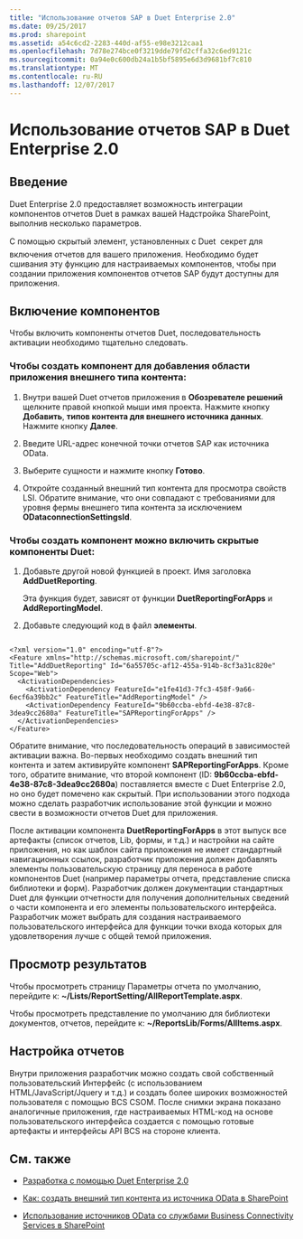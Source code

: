 ```yaml
---
title: "Использование отчетов SAP в Duet Enterprise 2.0"
ms.date: 09/25/2017
ms.prod: sharepoint
ms.assetid: a54c6cd2-2283-440d-af55-e98e3212caa1
ms.openlocfilehash: 7d78e274bce0f3219dde79fd2cffa32c6ed9121c
ms.sourcegitcommit: 0a94e0c600db24a1b5bf5895e6d3d9681bf7c810
ms.translationtype: MT
ms.contentlocale: ru-RU
ms.lasthandoff: 12/07/2017
---
```

# <a name="use-sap-reporting-with-duet-enterprise-20"></a>Использование отчетов SAP в Duet Enterprise 2.0

## <a name="introduction"></a>Введение
<a name="bkmk_Introduction"> </a>

Duet Enterprise 2.0 предоставляет возможность интеграции компонентов отчетов Duet в рамках вашей Надстройка SharePoint, выполнив несколько параметров.
  
    
    
С помощью скрытый элемент, установленных с Duet  секрет для включения отчетов для вашего приложения. Необходимо будет сшивания эту функцию для настраиваемых компонентов, чтобы при создании приложения компонентов отчетов SAP будут доступны для приложения.
  
    
    

## <a name="enabling-the-features"></a>Включение компонентов
<a name="bkmk_EnablingTheFeatures"> </a>

Чтобы включить компоненты отчетов Duet, последовательность активации необходимо тщательно следовать.
  
    
    

### <a name="to-create-a-feature-to-add-the-app-scoped-external-content-type"></a>Чтобы создать компонент для добавления области приложения внешнего типа контента:


1. Внутри вашей Duet отчетов приложения в **Обозревателе решений** щелкните правой кнопкой мыши имя проекта. Нажмите кнопку **Добавить**, **типов контента для внешнего источника данных**. Нажмите кнопку **Далее**.
    
  
2. Введите URL-адрес конечной точки отчетов SAP как источника OData.
    
  
3. Выберите сущности и нажмите кнопку **Готово**.
    
  
4. Откройте созданный внешний тип контента для просмотра свойств LSI. Обратите внимание, что они совпадают с требованиями для уровня фермы внешнего типа контента за исключением **ODataconnectionSettingsId**.
    
  

### <a name="to-create-a-feature-to-enable-the-hidden-duet-features"></a>Чтобы создать компонент можно включить скрытые компоненты Duet:


1. Добавьте другой новой функцией в проект. Имя заголовка **AddDuetReporting**.
    
    Эта функция будет, зависят от функции **DuetReportingForApps** и **AddReportingModel**.
    
  
2. Добавьте следующий код в файл **элементы**.
    
```
  
<?xml version="1.0" encoding="utf-8"?>
<Feature xmlns="http://schemas.microsoft.com/sharepoint/" Title="AddDuetReporting" Id="6a55705c-af12-455a-914b-8cf3a31c820e" Scope="Web">
  <ActivationDependencies>
    <ActivationDependency FeatureId="e1fe41d3-7fc3-458f-9a66-6ecf6a39bb2c" FeatureTitle="AddReportingModel" />
    <ActivationDependency FeatureId="9b60ccba-ebfd-4e38-87c8-3dea9cc2680a" FeatureTitle="SAPReportingForApps" />
  </ActivationDependencies>
</Feature>

```

Обратите внимание, что последовательность операций в зависимостей активации важна. Во-первых необходимо создать внешний тип контента и затем активируйте компонент **SAPReportingForApps**. Кроме того, обратите внимание, что второй компонент (ID: **9b60ccba-ebfd-4e38-87c8-3dea9cc2680a**) поставляется вместе с Duet Enterprise 2.0, но оно будет помечено как скрытый. При использовании этого подхода можно сделать разработчик использование этой функции и можно свести в возможности отчетов Duet для приложения.
  
    
    
После активации компонента **DuetReportingForApps** в этот выпуск все артефакты (список отчетов, Lib, формы, и т.д.) и настройки на сайте приложения, но как шаблон сайта приложения не имеет стандартный навигационных ссылок, разработчик приложения должен добавлять элементы пользовательскую страницу для переноса в работе компонентов Duet (например параметры отчета, представление списка библиотеки и форм). Разработчик должен документации стандартных Duet для функции отчетности для получения дополнительных сведений о части компонента и его элементы пользовательского интерфейса. Разработчик может выбрать для создания настраиваемого пользовательского интерфейса для функции точки входа которых для удовлетворения лучше с общей темой приложения.
  
    
    

## <a name="viewing-the-results"></a>Просмотр результатов
<a name="bkmk_ViewingTheResults"> </a>

Чтобы просмотреть страницу Параметры отчета по умолчанию, перейдите к: **~/Lists/ReportSetting/AllReportTemplate.aspx**.
  
    
    
Чтобы просмотреть представление по умолчанию для библиотеки документов, отчетов, перейдите к: **~/ReportsLib/Forms/AllItems.aspx**.
  
    
    

## <a name="customizing-the-reports"></a>Настройка отчетов
<a name="bkmk_CustomizingTheReports"> </a>

Внутри приложения разработчик можно создать свой собственный пользовательский Интерфейс (с использованием HTML/JavaScript/Jquery и т.д.) и создать более широких возможностей пользователя с помощью BCS CSOM. После снимки экрана показано аналогичные приложения, где настраиваемых HTML-код на основе пользовательского интерфейса создается с помощью готовые артефакты и интерфейсы API BCS на стороне клиента.
  
    
    

## <a name="see-also"></a>См. также
<a name="bk_addresources"> </a>


-  [Разработка с помощью Duet Enterprise 2.0](developing-with-duet-enterprise-2-0.md)
    
  
-  [Как: создать внешний тип контента из источника OData в SharePoint](how-to-create-an-external-content-type-from-an-odata-source-in-sharepoint.md)
    
  
-  [Использование источников OData со службами Business Connectivity Services в SharePoint](using-odata-sources-with-business-connectivity-services-in-sharepoint.md)
    
  

